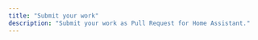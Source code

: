 ```yaml
---
title: "Submit your work"
description: "Submit your work as Pull Request for Home Assistant."
---
```


<script>
window.location = 'https://developers.home-assistant.io/docs/en/development_submitting.html';
</script>